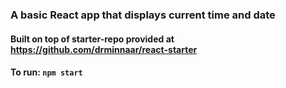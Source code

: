 ### A basic React app that displays current time and date

#### Built on top of starter-repo provided at https://github.com/drminnaar/react-starter

#### To run: `npm start`
